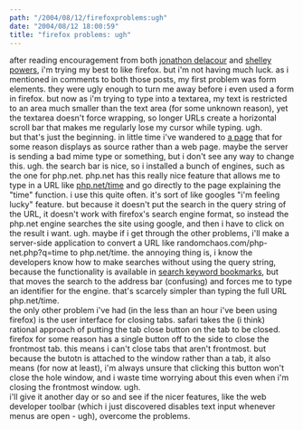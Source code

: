 ```yaml
---
path: "/2004/08/12/firefoxproblems:ugh" 
date: "2004/08/12 18:00:59" 
title: "firefox problems: ugh" 
---
```

after reading encouragement from both <a href="http://weblog.delacour.net/archives/2004/08/the_possibilities_of_firefox_search.php">jonathon delacour</a> and <a href="http://weblog.burningbird.net/archives/2004/08/12/new-tech-toys/">shelley powers</a>, i'm trying my best to like firefox. but i'm not having much luck. as i mentioned in comments to both those posts, my first problem was form elements. they were ugly enough to turn me away before i even used a form in firefox. but now as i'm trying to type into a textarea, my text is restricted to an area much smaller than the text area (for some unknown reason), yet the textarea doesn't force wrapping, so longer URLs create a horizontal scroll bar that makes me regularly lose my cursor while typing. ugh.<br>but that's just the beginning. in little time i've wandered to <a href="http://mis.bus.sfu.ca/tutorials/MSAccess/tutorials_main.asp">a page</a> that for some reason displays as source rather than a web page. maybe the server is sending a bad mime type or something, but i don't see any way to change this. ugh. the search bar is nice, so i installed a bunch of engines, such as the one for php.net. php.net has this really nice feature that allows me to type in a URL like <a href="http://www.php.net/time">php.net/time</a> and go directly to the page explaining the "time" function. i use this quite often. it's sort of like googles "i'm feeling lucky" feature. but because it doesn't put the search in the query string of the URL, it doesn't work with firefox's search engine format, so instead the php.net engine searches the site using google, and then i have to click on the result i want. ugh. maybe if i get through the other problems, i'll make a server-side application to convert a URL like randomchaos.com/php-net.php?q=time to php.net/time. the annoying thing is, i know the developers know how to make searches without using the query string, because the functionality is available in <a href="http://www.mozilla.org/docs/end-user/keywords.html">search keyword bookmarks</a>, but that moves the search to the address bar (confusing) and forces me to type an identifier for the engine. that's scarcely  simpler than typing the full URL php.net/time.<br>the only other problem i've had (in the less than an hour i've been using firefox) is the user interface for closing tabs. safari takes the (i think) rational approach of putting the tab close button on the tab to be closed. firefox for some reason has a single button off to the side to close the frontmost tab. this means i can't close tabs that aren't frontmost. but because the butotn is attached to the window rather than a tab, it also means (for now at least), i'm always unsure that clicking this button won't close the hole window, and i waste time worrying about this even when i'm closing the frontmost window. ugh.<br>i'll give it another day or so and see if the nicer features, like the web developer toolbar (which i just discovered disables text input whenever menus are open - ugh), overcome the problems.